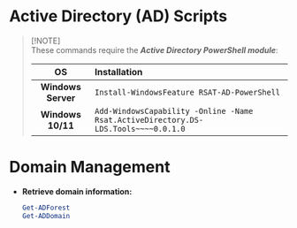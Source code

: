 # Active Directory (AD) Scripts

>   [!NOTE]  
>   These commands require the **_Active Directory PowerShell module_**:
>
>   OS                     | Installation  
>   :---------------------:|:-------------------------------------------
>   **Windows Server**     | `Install-WindowsFeature RSAT-AD-PowerShell`
>   **Windows 10/11**      | `Add-WindowsCapability -Online -Name Rsat.ActiveDirectory.DS-LDS.Tools~~~~0.0.1.0`

# Domain Management

-   **Retrieve domain information:**

    ```powershell
    Get-ADForest
    Get-ADDomain
    ```